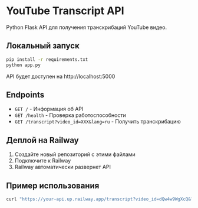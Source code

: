 # YouTube Transcript API

Python Flask API для получения транскрибаций YouTube видео.

## Локальный запуск

```bash
pip install -r requirements.txt
python app.py
```

API будет доступен на http://localhost:5000

## Endpoints

- `GET /` - Информация об API
- `GET /health` - Проверка работоспособности
- `GET /transcript?video_id=XXX&lang=ru` - Получить транскрибацию

## Деплой на Railway

1. Создайте новый репозиторий с этими файлами
2. Подключите к Railway
3. Railway автоматически развернет API

## Пример использования

```bash
curl "https://your-api.up.railway.app/transcript?video_id=dQw4w9WgXcQ&lang=en"
```